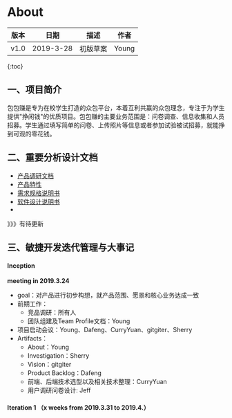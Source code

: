 # About
|版本|日期|描述|作者|
|:-:|:-:|:-:|:-:|
|v1.0|2019-3-28|初版草案|Young|

{:toc}
## 一、项目简介
包包赚是专为在校学生打造的众包平台，本着互利共赢的众包理念，专注于为学生提供"挣闲钱"的优质项目。包包赚的主要业务范围是：问卷调查、信息收集和人员招募。学生通过填写简单的问卷、上传照片等信息或者参加试验被试招募，就能挣到可观的零花钱。

## 二、重要分析设计文档
- [产品调研文档](./investigation)
- [产品特性](./product_backlog)
- [需求规格说明书]()
- [软件设计说明书]()
- 
》》》有待更新

## 三、敏捷开发迭代管理与大事记
#### Inception
**meeting in 2019.3.24**
- goal：对产品进行初步构想，就产品范围、愿景和核心业务达成一致
- 前期工作：
	- 竞品调研：所有人
	- 团队组建及Team Profile文档：Young
- 项目启动会议：Young、Dafeng、CurryYuan、gitgiter、Sherry 
- Artifacts：
	- About：Young
	- Investigation：Sherry
	- Vision：gitgiter
	- Product Backlog：Dafeng
	- 前端、后端技术选型以及相关技术整理：CurryYuan
	- 用户调研问卷设计: Jeff
#### Iteration 1 （x weeks from 2019.3.31 to 2019.4.）
